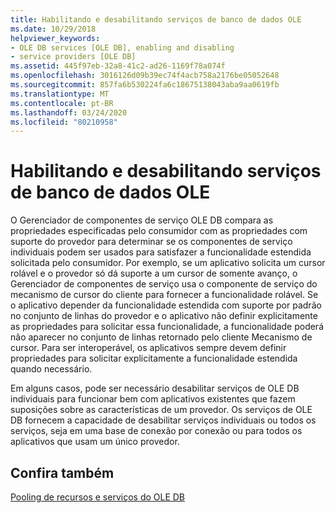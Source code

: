 ```yaml
---
title: Habilitando e desabilitando serviços de banco de dados OLE
ms.date: 10/29/2018
helpviewer_keywords:
- OLE DB services [OLE DB], enabling and disabling
- service providers [OLE DB]
ms.assetid: 445f97eb-32a8-41c2-ad26-1169f78a074f
ms.openlocfilehash: 3016126d09b39ec74f4acb758a2176be05052648
ms.sourcegitcommit: 857fa6b530224fa6c18675138043aba9aa0619fb
ms.translationtype: MT
ms.contentlocale: pt-BR
ms.lasthandoff: 03/24/2020
ms.locfileid: "80210958"
---
```

# <a name="enabling-and-disabling-ole-db-services"></a>Habilitando e desabilitando serviços de banco de dados OLE

O Gerenciador de componentes de serviço OLE DB compara as propriedades especificadas pelo consumidor com as propriedades com suporte do provedor para determinar se os componentes de serviço individuais podem ser usados para satisfazer a funcionalidade estendida solicitada pelo consumidor. Por exemplo, se um aplicativo solicita um cursor rolável e o provedor só dá suporte a um cursor de somente avanço, o Gerenciador de componentes de serviço usa o componente de serviço do mecanismo de cursor do cliente para fornecer a funcionalidade rolável. Se o aplicativo depender da funcionalidade estendida com suporte por padrão no conjunto de linhas do provedor e o aplicativo não definir explicitamente as propriedades para solicitar essa funcionalidade, a funcionalidade poderá não aparecer no conjunto de linhas retornado pelo cliente Mecanismo de cursor. Para ser interoperável, os aplicativos sempre devem definir propriedades para solicitar explicitamente a funcionalidade estendida quando necessário.

Em alguns casos, pode ser necessário desabilitar serviços de OLE DB individuais para funcionar bem com aplicativos existentes que fazem suposições sobre as características de um provedor. Os serviços de OLE DB fornecem a capacidade de desabilitar serviços individuais ou todos os serviços, seja em uma base de conexão por conexão ou para todos os aplicativos que usam um único provedor.

## <a name="see-also"></a>Confira também

[Pooling de recursos e serviços do OLE DB](../../data/oledb/ole-db-resource-pooling-and-services.md)
